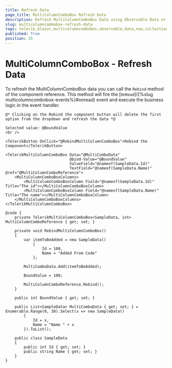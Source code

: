 ```yaml
---
title: Refresh Data
page_title: MultiColumnComboBox Refresh Data
description: Refresh MultiColumnComboBox Data using Observable Data or creating a new Collection reference.
slug: multicolumncombobox-refresh-data
tags: telerik,blazor,multicolumncombobox,observable,data,new,collection
published: True
position: 35
---
```


# MultiColumnComboBox - Refresh Data


To refresh the MultiColumnComboBox data you can call the `Rebind` method of the component reference. This method will fire the [`OnRead`]({%slug multicolumncombobox-events%}#onread) event and execute the business logic in the event handler. 

````CSHTML
@* Clicking on the Rebind the component button will delete the first option from the dropdown and refresh the data *@

Selected value: @BoundValue
<br />

<TelerikButton OnClick="@RebindMultiColumnComboBox">Rebind the Component</TelerikButton>

<TelerikMultiColumnComboBox Data="@MultiComboData"
                            @bind-Value="@BoundValue"
                            ValueField="@nameof(SampleData.Id)"
                            TextField="@nameof(SampleData.Name)" @ref="@MultiColumnComboReference">
    <MultiColumnComboBoxColumns>
        <MultiColumnComboBoxColumn Field="@nameof(SampleData.Id)" Title="The id"></MultiColumnComboBoxColumn>
        <MultiColumnComboBoxColumn Field="@nameof(SampleData.Name)" Title="The name"></MultiColumnComboBoxColumn>
    </MultiColumnComboBoxColumns>
</TelerikMultiColumnComboBox>

@code {
    private TelerikMultiColumnComboBox<SampleData, int> MultiColumnComboReference { get; set; }

    private void RebindMultiColumnComboBox()
    {
        var itemToBeAdded = new SampleData()
            {
                Id = 100,
                Name = "Added From Code"
            };

        MultiComboData.Add(itemToBeAdded);

        BoundValue = 100;

        MultiColumnComboReference.Rebind();
    }

    public int BoundValue { get; set; }

    public List<SampleData> MultiComboData { get; set; } = Enumerable.Range(0, 30).Select(x => new SampleData()
        {
            Id = x,
            Name = "Name " + x
        }).ToList();

    public class SampleData
    {
        public int Id { get; set; }
        public string Name { get; set; }
    }
}
````